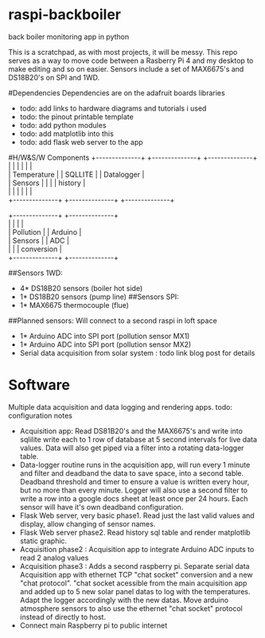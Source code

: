 # raspi-backboiler
back boiler monitoring app in python

This is a scratchpad, as with most projects, it will be messy. This repo serves as a way to move code between a Rasberry Pi 4 and my desktop to make editing and so on easier. Sensors include a set of MAX6675's and DS18B20's on SPI and 1WD.

#Dependencies
Dependencies are on the adafruit boards libraries 
* todo: add links to hardware diagrams and tutorials i used
* todo: the pinout printable template
* todo: add python modules
* todo: add matplotlib into this
* todo: add flask web server to the app

#H/W&S/W Components
+--------------+  +--------------+  +--------------+     
|              |  |              |  |              |     
| Temperature  |  |  SQLLITE     |  |  Datalogger  |     
|   Sensors    |  |              |  |   history    |     
|              |  |              |  |              |     
+--------------+  +--------------+  +--------------+     
                                                         
+--------------+  +--------------+                       
|              |  |              |                       
|  Pollution   |  |  Arduino     |                       
|  Sensors     |  |   ADC        |                       
|              |  | conversion   |                       
+--------------+  +--------------+                       

##Sensors 1WD:
* 4* DS18B20 sensors (boiler hot side) 
* 1* DS18B20 sensors (pump line)
##Sensors SPI:
* 1* MAX6675 thermocouple (flue)

##Planned sensors:
Will connect to a second raspi in loft space 
* 1* Arduino ADC into SPI port (pollution sensor MX1)
* 1* Arduino ADC into SPI port (pollution sensor MX2)
* Serial data acquisition from solar system : 
  todo link blog post for details
  
# Software
Multiple data acquisition and data logging and rendering apps.
todo: configuration notes

* Acquisition app: Read DS81B20's and the MAX6675's and write into sqlilite write each to 1 row of database at 5 second intervals for live data values. 
  Data will also get piped via a filter into a rotating data-logger table. 
* Data-logger routine runs in the acquisition app, will run every 1 minute and filter and deadband the data to save space, into a second table.
  Deadband threshold and timer to ensure a value is written every hour, but no more than every minute. Logger will also use a second filter to write a row into a google docs sheet at least once per 24 hours. Each sensor will have it's own deadband configuration.
* Flask Web server, very basic phase1. Read just the last valid values and display, allow changing of sensor names.
* Flask Web server phase2. Read history sql table and render matplotlib static graphic.
* Acquisition phase2 : Acquisition app to integrate Arduino ADC inputs to read 2 analog values
* Acquisition phase3 : Adds a second raspberry pi. Separate serial data Acquisition app with ethernet TCP "chat socket" conversion and a new "chat protocol". "chat socket acessible from the main acquisition app and added up to 5 new solar panel datas to log with the temperatures. Adapt the logger accordingly with the new datas. 
  Move arduino atmosphere sensors to also use the ethernet "chat socket" protocol instead of directly to host.
* Connect main Raspberry pi to public internet